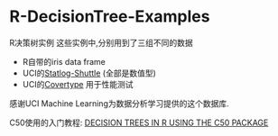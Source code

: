 # R-DecisionTree-Examples
R决策树实例
这些实例中,分别用到了三组不同的数据
- R自带的iris data frame
- UCI的[Statlog-Shuttle](https://archive.ics.uci.edu/ml/datasets/Statlog+(Shuttle)) (全部是数值型)
- UCI的[Covertype](http://archive.ics.uci.edu/ml/datasets/Covertype) 用于性能测试

感谢UCI Machine Learning为数据分析学习提供的这个数据库.

C50使用的入门教程:
[DECISION TREES IN R USING THE C50 PACKAGE](http://connor-johnson.com/2014/08/29/decision-trees-in-r-using-the-c50-package/)
